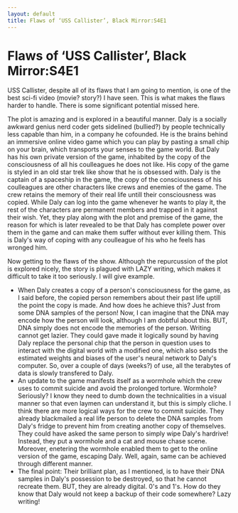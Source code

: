 ```yaml
---
layout: default
title: Flaws of ‘USS Callister’, Black Mirror:S4E1
---
```


# Flaws of ‘USS Callister’, Black Mirror:S4E1

USS Callister, despite all of its flaws that I am going to mention, is one of the best sci-fi video (movie? story?) I have seen. This is what makes the flaws harder to handle. There is some significant potential missed here.

The plot is amazing and is explored in a beautiful manner. Daly is a socially awkward genius nerd coder gets sidelined (bullied?) by people technically less capable than him, in a company he cofounded.
He is the brains behind an immersive online video game which you can play by pasting a small chip on your brain, which transports your senses to the game world.
But Daly has his own private version of the game, inhabited by the copy of the consciousness of all his coulleagues he does not like.
His copy of the game is styled in an old star trek like show that he is obsessed with.
Daly is the captain of a spaceship in the game, the copy of the consciousness of his coulleagues are other characters like crews and enemies of the game.
The crew retains the memory of their real life untill their consciousness was copied.
While Daly can log into the game whenever he wants to play it, the rest of the characters are permanent members and trapped in it against their wish.
Yet, they play along with the plot and premise of the game, the reason for which is later revealed to be that Daly has complete power over them in the game and can make them suffer without ever killing them.
This is Daly's way of coping with any coulleague of his who he feels has wronged him.

Now getting to the flaws of the show. Although the repurcussion of the plot is explored nicely, the story is plagued with LAZY writing, which makes it difficult to take it too seriously. I will give example.

  - When Daly creates a copy of a person's consciousness for the game, as I said before, the copied person remembers about their past life uptill the point the copy is made. And how does he achieve this? Just from some DNA samples of the person! Now, I can imagine that the DNA may encode how the person will look, although I am dobtful about this. BUT, DNA simply does not encode the memories of the person. Writing cannot get lazier. They could gave made it logically sound by having Daly replace the personal chip that the person in question uses to interact with the digital world with a modified one, which also sends the estimated weights and biases of the user's neural network to Daly's computer. So, over a couple of days (weeks?) of use, all the terabytes of data is slowly transfered to Daly.
  - An update to the game manifests itself as a wormhole which the crew uses to commit suicide and avoid the prolonged torture. Wormhole? Seriously? I know they need to dumb down the technicalities in a visual manner so that even laymen can understand it, but this is simply cliche. I think there are more logical ways for the crew to commit suicide. They already blackmailed a real life person to delete the DNA samples from Daly's fridge to prevent him from creating another copy of themselves. They could have asked the same person to simply wipe Daly's hardrive! Instead, they put a wormhole and a cat and mouse chase scene. Moreover, enetering the wormhole enabled them to get to the online version of the game, escaping Daly. Well, again, same can be achieved through different manner.
  - The final point: Their brilliant plan, as I mentioned, is to have their DNA samples in Daly's possession to be destroyed, so that he cannot recreate them. BUT, they are already digital. 0's and 1's. How do they know that Daly would not keep a backup of their code somewhere? Lazy writing!
